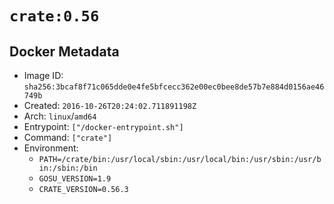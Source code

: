 # `crate:0.56`

## Docker Metadata

- Image ID: `sha256:3bcaf8f71c065dde0e4fe5bfcecc362e00ec0bee8de57b7e884d0156ae46749b`
- Created: `2016-10-26T20:24:02.711891198Z`
- Arch: `linux`/`amd64`
- Entrypoint: `["/docker-entrypoint.sh"]`
- Command: `["crate"]`
- Environment:
  - `PATH=/crate/bin:/usr/local/sbin:/usr/local/bin:/usr/sbin:/usr/bin:/sbin:/bin`
  - `GOSU_VERSION=1.9`
  - `CRATE_VERSION=0.56.3`
